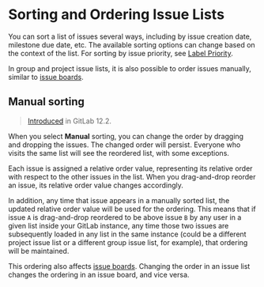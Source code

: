 # Sorting and Ordering Issue Lists

You can sort a list of issues several ways, including by issue creation date, milestone due date,
etc. The available sorting options can change based on the context of the list.
For sorting by issue priority, see [Label Priority](../labels.md#label-priority).

In group and project issue lists, it is also possible to order issues manually,
similar to [issue boards](../issue_board.md#issue-ordering-in-a-list).

## Manual sorting

> [Introduced](https://gitlab.com/gitlab-org/gitlab-ce/issues/62178) in GitLab 12.2.

When you select **Manual** sorting, you can change
the order by dragging and dropping the issues. The changed order will persist. Everyone who visits the same list will see the reordered list, with some exceptions.

Each issue is assigned a relative order value, representing its relative
order with respect to the other issues in the list. When you drag-and-drop reorder
an issue, its relative order value changes accordingly.

In addition, any time that issue appears in a manually sorted list,
the updated relative order value will be used for the ordering.  This means that
if issue `A` is drag-and-drop reordered to be above issue `B` by any user in
a given list inside your GitLab instance, any time those two issues are subsequently
loaded in any list in the same instance (could be a different project issue list or a
different group issue list, for example), that ordering will be maintained.

This ordering also affects [issue boards](../issue_board.md#issue-ordering-in-a-list).
Changing the order in an issue list changes the ordering in an issue board,
and vice versa.
